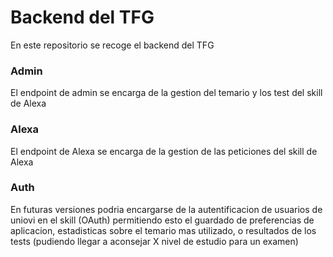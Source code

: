 # Backend del TFG
En este repositorio se recoge el backend del TFG
### Admin
  El endpoint de admin se encarga de la gestion del temario y los test del skill de Alexa
### Alexa
  El endpoint de Alexa se encarga de la gestion de las peticiones del skill de Alexa
### Auth
  En futuras versiones podria encargarse de la autentificacion de usuarios de uniovi en el skill (OAuth) permitiendo esto el guardado de preferencias de aplicacion, estadisticas sobre el temario mas utilizado, o resultados de los tests (pudiendo llegar a aconsejar X nivel de estudio para un examen)
